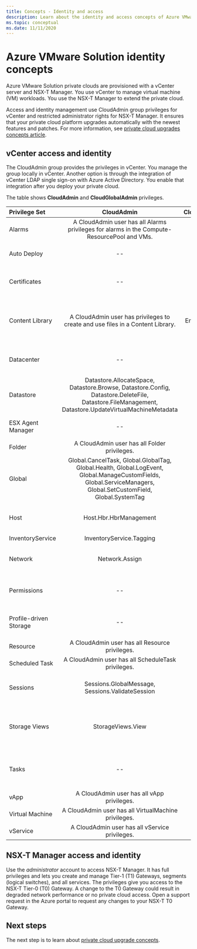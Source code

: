 ```yaml
---
title: Concepts - Identity and access
description: Learn about the identity and access concepts of Azure VMware Solution
ms.topic: conceptual
ms.date: 11/11/2020
---
```


# Azure VMware Solution identity concepts

Azure VMware Solution private clouds are provisioned with a vCenter server and NSX-T Manager. You use vCenter to manage virtual machine (VM) workloads. You use the NSX-T Manager to extend the private cloud.

Access and identity management use CloudAdmin group privileges for vCenter and restricted administrator rights for NSX-T Manager. It ensures that your private cloud platform upgrades automatically with the newest features and patches.  For more information, see [private cloud upgrades concepts article][concepts-upgrades].

## vCenter access and identity

The CloudAdmin group provides the privileges in vCenter. You manage the group locally in vCenter. Another option is through the integration of vCenter LDAP single sign-on with Azure Active Directory. You enable that integration after you deploy your private cloud. 

The table shows **CloudAdmin** and **CloudGlobalAdmin** privileges.

|  Privilege Set           | CloudAdmin | CloudGlobalAdmin | Comment |
| :---                     |    :---:   |       :---:      |   :--:  |
|  Alarms                  | A CloudAdmin user has all Alarms privileges for alarms in the Compute-ResourcePool and VMs.     |          --        |  -- |
|  Auto Deploy             |  --  |        --        |  Microsoft does host management.  |
|  Certificates            |  --  |        --       |  Microsoft does certificate management.  |
|  Content Library         | A CloudAdmin user has privileges to create and use files in a Content Library.    |         Enabled with SSO.         |  Microsoft will distribute files in the Content Library to ESXi hosts.  |
|  Datacenter              |  --  |        --          |  Microsoft does all data center operations.  |
|  Datastore               | Datastore.AllocateSpace, Datastore.Browse, Datastore.Config, Datastore.DeleteFile, Datastore.FileManagement, Datastore.UpdateVirtualMachineMetadata     |    --    |   -- |
|  ESX Agent Manager       |  --  |         --       |  Microsoft does all operations.  |
|  Folder                  |  A CloudAdmin user has all Folder privileges.     |  --  |  --  |
|  Global                  |  Global.CancelTask, Global.GlobalTag, Global.Health, Global.LogEvent, Global.ManageCustomFields, Global.ServiceManagers, Global.SetCustomField, Global.SystemTag         |                  |    |
|  Host                    |  Host.Hbr.HbrManagement      |        --          |  Microsoft does all other Host operations.  |
|  InventoryService        |  InventoryService.Tagging      |        --          |  --  |
|  Network                 |  Network.Assign    |                  |  Microsoft does all other Network operations.  |
|  Permissions             |  --  |        --       |  Microsoft does all Permissions operations.  |
|  Profile-driven Storage  |  --  |        --       |  Microsoft does all Profile operations.  |
|  Resource                |  A CloudAdmin user has all Resource privileges.        |      --       | --   |
|  Scheduled Task          |  A CloudAdmin user has all ScheduleTask privileges.   |   --   | -- |
|  Sessions                |  Sessions.GlobalMessage, Sessions.ValidateSession      |   --   |  Microsoft does all other Sessions operations.  |
|  Storage Views           |  StorageViews.View   |        --          |  Microsoft does all other Storage View operations (Configure Service).  |
|  Tasks                   |  --  |  --   |  Microsoft manages extensions that manage tasks.  |
|  vApp                    |  A CloudAdmin user has all vApp privileges.  |  --  |  --  |
|  Virtual Machine         |  A CloudAdmin user has all VirtualMachine privileges.  |  --  |  --  |
|  vService                |  A CloudAdmin user has all vService privileges.  |  --  |  --  |

## NSX-T Manager access and identity

Use the *administrator* account to access NSX-T Manager. It has full privileges and lets you create and manage Tier-1 (T1) Gateways, segments (logical switches), and all services. The privileges give you access to the NSX-T Tier-0 (T0) Gateway. A change to the T0 Gateway could result in degraded network performance or no private cloud access. Open a support request in the Azure portal to request any changes to your NSX-T T0 Gateway.
  
## Next steps

The next step is to learn about [private cloud upgrade concepts][concepts-upgrades].

<!-- LINKS - external -->

<!-- LINKS - internal -->
[concepts-upgrades]: ./concepts-upgrades.md